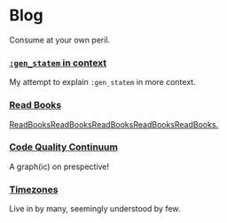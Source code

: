 # Blog
Consume at your own peril.

### [`:gen_statem` in context](./gen_statem_in_context.md)
My attempt to explain `:gen_statem` in more context.

### [Read Books](./read_books.md)
[ReadBooksReadBooksReadBooksReadBooksReadBooks.](https://www.youtube.com/watch?v=TStPNqex3uA)

### [Code Quality Continuum](./code_quality_continuum/code_quality_continuum.md)
A graph(ic) on prespective!

### [Timezones](./timezones.md)
Live in by many, seemingly understood by few.
